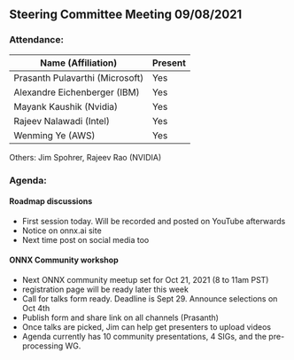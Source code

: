 ## Steering Committee Meeting 09/08/2021

### Attendance:

| Name (Affiliation)              | Present  |
| ------------------------------- | -------- |
| Prasanth Pulavarthi (Microsoft) | Yes      |
| Alexandre Eichenberger (IBM)    | Yes      |
| Mayank Kaushik (Nvidia)         | Yes      |
| Rajeev Nalawadi (Intel)         | Yes      |
| Wenming Ye (AWS)                | Yes      |

Others: Jim Spohrer, Rajeev Rao (NVIDIA)

### Agenda:
  
  #### Roadmap discussions
  - First session today. Will be recorded and posted on YouTube afterwards
  - Notice on onnx.ai site
  - Next time post on social media too

  #### ONNX Community workshop
  - Next ONNX community meetup set for Oct 21, 2021 (8 to 11am PST)
  - registration page will be ready later this week
  - Call for talks form ready. Deadline is Sept 29. Announce selections on Oct 4th
  - Publish form and share link on all channels (Prasanth)
  - Once talks are picked, Jim can help get presenters to upload videos
  - Agenda currently has 10 community presentations, 4 SIGs, and the pre-processing WG.
 
 
